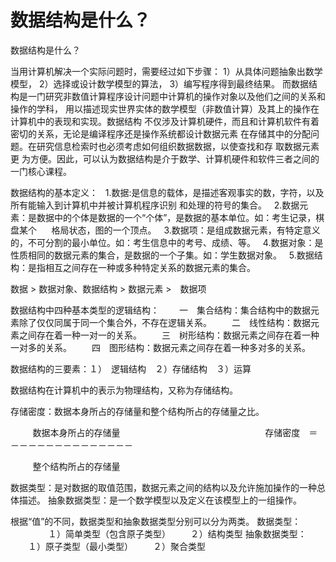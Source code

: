 # 数据结构是什么？
数据结构是什么？



当用计算机解决一个实际问题时，需要经过如下步骤：
1）从具体问题抽象出数学模型，
2）选择或设计数学模型的算法，
3）编写程序得到最终结果。
而数据结构是一门研究非数值计算程序设计问题中计算机的操作对象以及他们之间的关系和操作的学科，
用以描述现实世界实体的数学模型（非数值计算）及其上的操作在计算机中的表现和实现。数据结构
不仅涉及计算机硬件，而且和计算机软件有着密切的关系，无论是编译程序还是操作系统都设计数据元素
在存储其中的分配问题。在研究信息检索时也必须考虑如何组织数据数据，以使查找和存 取数据元素更
为方便。因此，可以认为数据结构是介于数学、计算机硬件和软件三者之间的一门核心课程。

数据结构的基本定义：
  1.数据:是信息的载体，是描述客观事实的数，字符，以及所有能输入到计算机中并被计算机程序识别
和处理的符号的集合。
  2.数据元素：是数据中的个体是数据的一个“个体”，是数据的基本单位。如：考生记录，棋盘某个
     格局状态，图的一个顶点。
  3.数据项：是组成数据元素，有特定意义的，不可分割的最小单位。如：考生信息中的考号、成绩、等。
  4.数据对象：是性质相同的数据元素的集合，是数据的一个子集。如：学生数据对象。
  5.数据结构：是指相互之间存在一种或多种特定关系的数据元素的集合。

数据 > 数据对象、数据结构 > 数据元素 >　数据项

数据结构中四种基本类型的逻辑结构：
　　一　集合结构：集合结构中的数据元素除了仅仅同属于同一个集合外，不存在逻辑关系。
　　二　线性结构：数据元素之间存在着一种一对一的关系。
　　三　树形结构：数据元素之间存在着一种一对多的关系。
　　四　图形结构：数据元素之间存在着一种多对多的关系。

数据结构的三要素：１）　逻辑结构　２）存储结构　３）运算

数据结构在计算机中的表示为物理结构，又称为存储结构。

存储密度：数据本身所占的存储量和整个结构所占的存储量之比。

         数据本身所占的存储量
　　　　　　　　　　　　　　　　
存储密度　＝－－－－－－－－－－－－－－

         整个结构所占的存储量



数据类型：是对数据的取值范围，数据元素之间的结构以及允许施加操作的一种总体描述。
抽象数据类型：是一个数学模型以及定义在该模型上的一组操作。

根据“值”的不同，数据类型和抽象数据类型分别可以分为两类。
数据类型：
　　 　　１）简单类型（包含原子类型）
　　２）结构类型
抽象数据类型：
　　１）原子类型（最小类型）
　　２）聚合类型